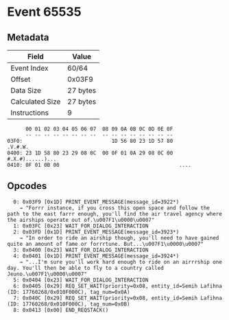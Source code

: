 # Event 65535

## Metadata

| Field           | Value    |
|-----------------|----------|
| Event Index     | 60/64    |
| Offset          | 0x03F9   |
| Data Size       | 27 bytes |
| Calculated Size | 27 bytes |
| Instructions    | 9        |

```
      00 01 02 03 04 05 06 07  08 09 0A 0B 0C 0D 0E 0F
      -- -- -- -- -- -- -- --  -- -- -- -- -- -- -- --
03F0:                             1D 56 80 23 1D 57 80           .V.#.W.
0400: 23 1D 58 80 23 29 08 0C  00 0F 01 0A 29 08 0C 00  #.X.#)......)...
0410: 0F 01 0B 00                                       ....            
```

## Opcodes

```
  0: 0x03F9 [0x1D] PRINT_EVENT_MESSAGE(message_id=3922*)
    → "Forrr instance, if you cross this open space and follow the path to the east farrr enough, you'll find the air travel agency where the airships operate out of.\u007F1\u0000\u0007"
  1: 0x03FC [0x23] WAIT_FOR_DIALOG_INTERACTION
  2: 0x03FD [0x1D] PRINT_EVENT_MESSAGE(message_id=3923*)
    → "In order to ride an airship though, you'll need to have gained quite an amount of fame or forrrtune. But...\u007F1\u0000\u0007"
  3: 0x0400 [0x23] WAIT_FOR_DIALOG_INTERACTION
  4: 0x0401 [0x1D] PRINT_EVENT_MESSAGE(message_id=3924*)
    → "...I'm sure you'll work hard enough to ride on an airrrship one day. You'll then be able to fly to a country called Jeuno.\u007F1\u0000\u0007"
  5: 0x0404 [0x23] WAIT_FOR_DIALOG_INTERACTION
  6: 0x0405 [0x29] REQ_SET_WAIT(priority=0x08, entity_id=Semih Lafihna (ID: 17760268/0x010F000C), tag_num=0x0A)
  7: 0x040C [0x29] REQ_SET_WAIT(priority=0x08, entity_id=Semih Lafihna (ID: 17760268/0x010F000C), tag_num=0x0B)
  8: 0x0413 [0x00] END_REQSTACK()
```
